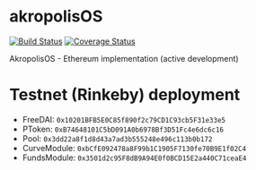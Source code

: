 # akropolisOS

[![Build Status](https://travis-ci.org/akropolisio/akropolisOS.svg?branch=develop)](https://travis-ci.org/akropolisio/akropolisOS) [![Coverage Status](https://coveralls.io/repos/github/akropolisio/akropolisOS/badge.svg?branch=develop)](https://coveralls.io/github/akropolisio/akropolisOS?branch=develop)

AkropolisOS - Ethereum implementation (active development)

# Testnet (Rinkeby) deployment
* FreeDAI: `0x10201BFB5E0C85f890f2c79CD1C93cb5F31e33e5`
* PToken: `0xB74648101C5bD091A0b6978Bf3D51Fc4e6dc6c16`
* Pool: `0x3dd22a8f1d8d43a7ad3b555248e496c113b0b172`
* CurveModule: `0xbCfE092478a8F99b1C1905F7130fe70B9E1f02C4`
* FundsModule: `0x3501d2c95F8dB9A94E0f0BCD15E2a440C71ceaE4`
